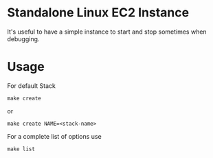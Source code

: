 Standalone Linux EC2 Instance 
===

It's useful to have a simple instance to start and stop sometimes when debugging. 


Usage
=====
For default Stack

```
make create
```

or

```
make create NAME=<stack-name>
```

For a complete list of options use

```
make list
```

